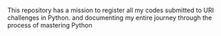 This repository has a mission to register all my codes submitted to URI challenges in Python.
and documenting my entire journey through the process of mastering Python
